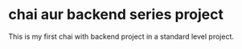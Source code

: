 # chai aur backend series project

This is my first chai with backend project in a standard level project.
